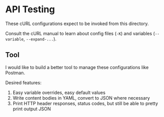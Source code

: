 # API Testing

These cURL configurations expect to be invoked from this directory.

Consult the cURL manual to learn about config files (`-K`) and variables (`--variable`, `--expand-...`).

## Tool

I would like to build a better tool to manage these configurations like Postman.

Desired features:
1. Easy variable overrides, easy default values
2. Write content bodies in YAML, convert to JSON where necessary
3. Print HTTP header responses, status codes, but still be able to pretty print output JSON
